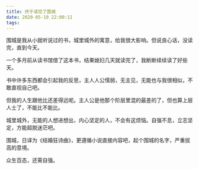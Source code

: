 ```yaml
---
title: 终于读完了围城
date: 2020-05-10 22:00:11
tags:
---
```

围城是我从小就听说过的书，城里城外的寓意，给我很大影响。但说良心话，没读完，直到今天。

一个多月前从读书馆借了这本书，结果媳妇几天就读完了，我断断续续读了好些天。

书中许多东西都会引起我的反思，主人人公懦弱，无主见，无能也与我很相似，不敢直视自己吧。

但我的人生跟他比还差得远呢。主人公是他那个阶层里混的最差的了，但也算上层人士了，不能比不能比。

城里城外，无能的人想进想出，内心坚定的人，不会有这烦恼。自强不息，立志坚定，方能超脱迷茫吧。

围城，日译为《结婚狂诗曲》，更遵循小说直接内容吧，起个围城的名字，严重拔高的意境。

众生百态，还需自强。